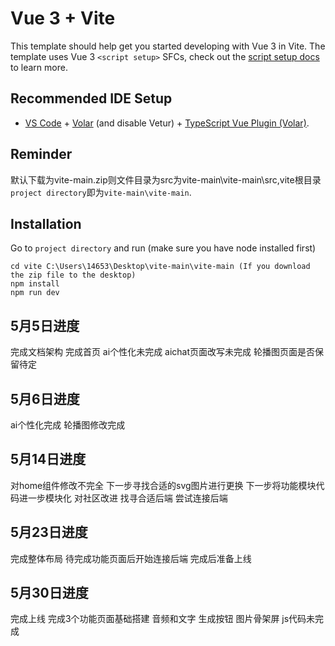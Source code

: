# Vue 3 + Vite

This template should help get you started developing with Vue 3 in Vite. The template uses Vue 3 `<script setup>` SFCs, check out the [script setup docs](https://v3.vuejs.org/api/sfc-script-setup.html#sfc-script-setup) to learn more.

## Recommended IDE Setup

- [VS Code](https://code.visualstudio.com/) + [Volar](https://marketplace.visualstudio.com/items?itemName=Vue.volar) (and disable Vetur) + [TypeScript Vue Plugin (Volar)](https://marketplace.visualstudio.com/items?itemName=Vue.vscode-typescript-vue-plugin).
  
## Reminder
默认下载为vite-main.zip则文件目录为src为vite-main\vite-main\src,vite根目录`project directory`即为`vite-main\vite-main`.
  
## Installation
Go to `project directory` and run (make sure you have node installed first)
```
cd vite C:\Users\14653\Desktop\vite-main\vite-main (If you download the zip file to the desktop)
npm install
npm run dev
```
## 5月5日进度
完成文档架构 完成首页
ai个性化未完成 aichat页面改写未完成 轮播图页面是否保留待定

## 5月6日进度
ai个性化完成 轮播图修改完成

## 5月14日进度
对home组件修改不完全 下一步寻找合适的svg图片进行更换
下一步将功能模块代码进一步模块化
对社区改进
找寻合适后端
尝试连接后端

## 5月23日进度
完成整体布局
待完成功能页面后开始连接后端
完成后准备上线

## 5月30日进度
完成上线
完成3个功能页面基础搭建 
音频和文字 生成按钮 图片骨架屏 js代码未完成
